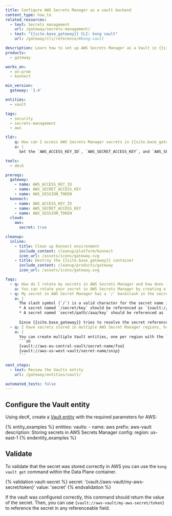 ```yaml
---
title: Configure AWS Secrets Manager as a vault backend
content_type: how_to
related_resources:
  - text: Secrets management
    url: /gateway/secrets-management/
  - text: "{{site.base_gateway}} CLI: kong vault"
    url: /gateway/cli/reference/#kong-vault

description: Learn how to set up AWS Secrets Manager as a Vault in {{site.base_gateway}} and reference a secret stored there.
products:
  - gateway

works_on:
  - on-prem
  - konnect

min_version:
  gateway: '3.4'

entities: 
  - vault

tags:
  - security
  - secrets-management
  - aws

tldr:
    q: How can I access AWS Secrets Manager secrets in {{site.base_gateway}}?
    a: |
      Set the `AWS_ACCESS_KEY_ID`, `AWS_SECRET_ACCESS_KEY`, and `AWS_SESSION_TOKEN` environment variables, then start {{site.base_gateway}} with these environment variables. Create a Vault entity and add the required `region` parameter.

tools:
  - deck

prereqs:
  gateway:
    - name: AWS_ACCESS_KEY_ID
    - name: AWS_SECRET_ACCESS_KEY
    - name: AWS_SESSION_TOKEN
  konnect:
    - name: AWS_ACCESS_KEY_ID
    - name: AWS_SECRET_ACCESS_KEY
    - name: AWS_SESSION_TOKEN
  cloud:
    aws:
      secret: true

cleanup:
  inline:
    - title: Clean up Konnect environment
      include_content: cleanup/platform/konnect
      icon_url: /assets/icons/gateway.svg
    - title: Destroy the {{site.base_gateway}} container
      include_content: cleanup/products/gateway
      icon_url: /assets/icons/gateway.svg 

faqs:
  - q: How do I rotate my secrets in AWS Secrets Manager and how does {{site.base_gateway}} pick up the new secret values?
    a: You can rotate your secret in AWS Secrets Manager by creating a new secret version with the updated value. You'll also want to configure the `ttl` settings in your {{site.base_gateway}} Vault entity so that {{site.base_gateway}} pulls the rotated secret periodically.
  - q: My secret in AWS Secret Manager has a `/` backslash in the secret name. How do I reference this secret in {{site.base_gateway}}?
    a: |
      The slash symbol (`/`) is a valid character for the secret name in AWS Secrets Manager. If you want to reference a secret name that starts with a slash or has two consecutive slashes, transform one of the slashes in the name into URL-encoded format. For example:
      * A secret named `/secret/key` should be referenced as `{vault://aws/%2Fsecret/key}`
      * A secret named `secret/path//aaa/key` should be referenced as `{vault://aws/secret/path/%2Faaa/key}`
      
      Since {{site.base_gateway}} tries to resolve the secret reference as a valid URL, using a slash instead of a URL-encoded slash will result in unexpected secret name fetching.
  - q: I have secrets stored in multiple AWS Secret Manager regions, how do I reference those secrets in {{site.base_gateway}}?
    a: |
      You can create multiple Vault entities, one per region with the `config.region` parameter. You'd then reference the secret by the name of the Vault:
      ```sh
      {vault://aws-eu-central-vault/secret-name/foo}
      {vault://aws-us-west-vault/secret-name/snip}
      ```

next_steps:
  - text: Review the Vaults entity
    url: /gateway/entities/vault/

automated_tests: false
---
```


## Configure the Vault entity

Using decK, create a [Vault entity](/gateway/entities/vault/) with the required parameters for AWS:

{% entity_examples %}
entities:
  vaults:
    - name: aws
      prefix: aws-vault
      description: Storing secrets in AWS Secrets Manager
      config:
        region: us-east-1
{% endentity_examples %}

## Validate

To validate that the secret was stored correctly in AWS you can use the `kong vault get` command within the Data Plane container. 

{% validation vault-secret %}
secret: '{vault://aws-vault/my-aws-secret/token}'
value: 'secret'
{% endvalidation %}

If the vault was configured correctly, this command should return the value of the secret. Then, you can use `{vault://aws-vault/my-aws-secret/token}` to reference the secret in any referenceable field.